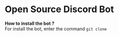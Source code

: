 # Open Source Discord Bot

__How to install the bot ?__<br>
For install the bot, enter the command `git clone`
